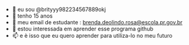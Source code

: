 - 👋 eu sou @brityyy982234567889okj
- 👀 tenho  15 anos 
- 🌱 meu email de estudante : brenda.deolindo.rosa@escola.pr.gov.br
- 💞️ estou interessada em aprender esse programa github 
- 📫 e è isso que eu quero aprender para utiliza-lo no meu futuro 

<!---
brityyy982234567889okj/brityyy982234567889okj is a ✨ special ✨ repository because its `README.md` (this file) appears on your GitHub profile.
You can click the Preview link to take a look at your changes.
--->
